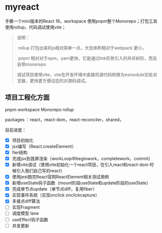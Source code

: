 # myreact
手撕一个mini版本的React 18，workspace 使用pnpm整个Monorepo；打包工具使用rollup，代码调试使用vite；

> 说明：
>
> ​	rollup 打包出来的js相对简单一点，大包体积相对于webpack 更小。
>
> ​	pnpm 相对对于npm，yarn更快，它是通过link形势引入的并非树形，而且自带monorepo
>
> ​	调试项目使用vite，vite在开发环境中直接将源代码转换为esmodule交给浏览器，更快更方便动态的对源码调试。
>
> 

## 项目工程化方面

pnpm workspace Monorepo rollup

packages ：react，react-dom，react-reconciler，shared，

目前进度：

- [x] 项目初始化
- [x] jsx编写（React.createElement）
- [x] fier结构
- [x] 完成jsx到首屏渲染（workLoop中beginwork，completework，commit）
- [x] 新增vite调试（使用vite初始化一个react项目，在引入react和react-dom 时候引入我们自己写的react）
- [x] 使用jest跑完React官网ReactElement相关测试用例
- [x] 新增useState钩子函数（mount阶段useState和update阶段的useState）
- [x] 完成单节点update（单节点diff，复用fiber）
- [x] 实现事件系统（实现onclick onclickcapture）
- [x] 多接点diff算法
- [ ] 实现Fragment
- [ ] 调度模型 lane
- [ ] useEffect钩子函数
- [ ] 并发更新

